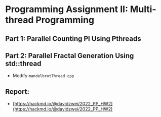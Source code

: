 # Programming Assignment II: Multi-thread Programming

## Part 1: Parallel Counting PI Using Pthreads

## Part 2: Parallel Fractal Generation Using std::thread
- Modify `mandelbrotThread.cpp`

## Report:
- [https://hackmd.io/@davidzwei/2022_PP_HW2](https://hackmd.io/@davidzwei/2022_PP_HW2)
